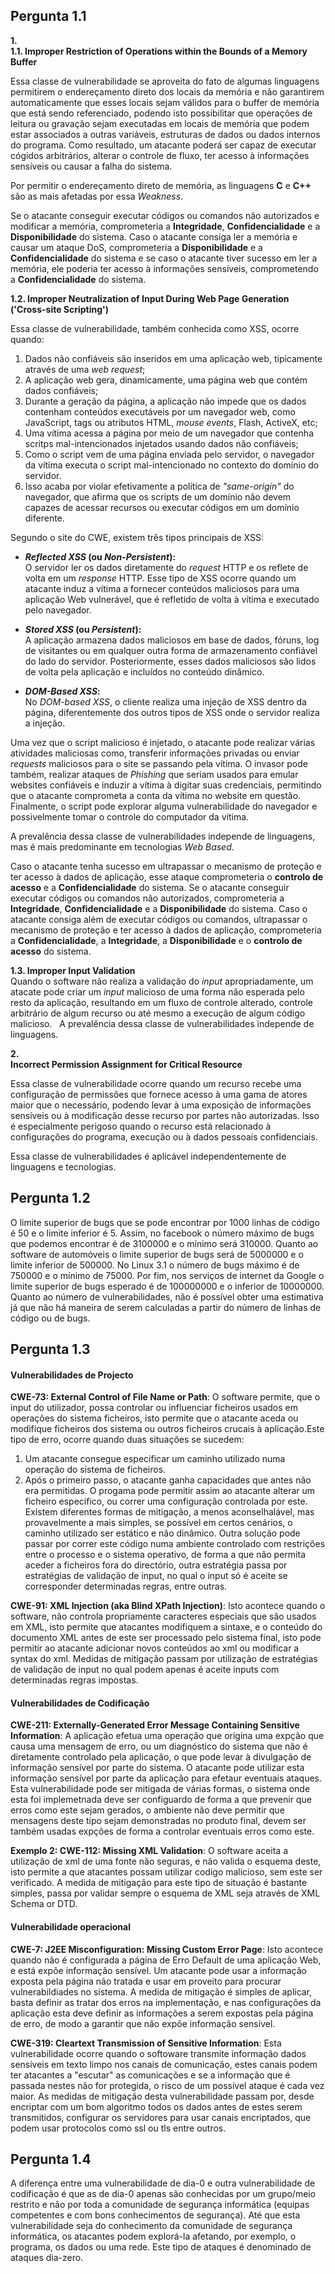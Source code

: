 ## Pergunta 1.1 ##

**1.**  
**1.1. Improper Restriction of Operations within the Bounds of a Memory Buffer**  

Essa classe de vulnerabilidade se aproveita do fato de algumas linguagens permitirem o endereçamento direto dos locais da memória e não garantirem automaticamente que esses locais sejam válidos para o buffer de memória que está sendo referenciado, podendo isto possibilitar que operações de leitura ou gravação sejam executadas em locais de memória que podem estar associados a outras variáveis, estruturas de dados ou dados internos do programa. Como resultado, um atacante poderá ser capaz de executar cógidos arbitrários, alterar o controle de fluxo, ter acesso à informações sensíveis ou causar a falha do sistema.

Por permitir o endereçamento direto de memória, as linguagens **C** e **C++** são as mais afetadas por essa *Weakness*.  

Se o atacante conseguir executar códigos ou comandos não autorizados e modificar a memória, comprometeria a **Integridade**, **Confidencialidade** e a **Disponibilidade** do sistema. Caso o atacante consiga ler a memória e causar um ataque DoS, comprometeria a **Disponibilidade** e a **Confidencialidade** do sistema
e se caso o atacante tiver sucesso em ler a memória, ele poderia ter acesso à informações sensíveis, comprometendo a **Confidencialidade** do sistema.  


**1.2. Improper Neutralization of Input During Web Page Generation ('Cross-site Scripting')**  

Essa classe de vulnerabilidade, também conhecida como XSS, ocorre quando:

1. Dados não confiáveis são inseridos em uma aplicação web, tipicamente através de uma *web request*;
2. A aplicação web gera, dinamicamente, uma página web que contém dados confiáveis;
3. Durante a geração da página, a aplicação não impede que os dados contenham conteúdos executáveis por um navegador web, como JavaScript, tags ou atributos HTML, *mouse events*, Flash, ActiveX, etc;
4. Uma vítima acessa a página por meio de um navegador que contenha scritps mal-intencionados injetados usando dados não confiáveis;
5. Como o script vem de uma página enviada pelo servidor, o navegador da vítima executa o script mal-intencionado no contexto do domínio do servidor.
6. Isso acaba por violar efetivamente a política de *"same-origin"* do navegador, que afirma que os scripts de um domínio não devem capazes de acessar recursos ou executar códigos em um domínio diferente.


Segundo o site do CWE, existem três tipos principais de XSS:


* ***Reflected XSS* (ou *Non-Persistent*):**  
O servidor ler os dados diretamente do *request* HTTP e os reflete de volta em um *response* HTTP. Esse tipo de XSS ocorre quando um atacante induz a vítima a fornecer conteúdos maliciosos para uma aplicação Web vulnerável, que é refletido de volta à vítima e executado pelo navegador.

* ***Stored XSS* (ou *Persistent*):**  
A aplicação armazena dados maliciosos em base de dados, fóruns, log de visitantes ou em qualquer outra forma de armazenamento confiável do lado do servidor. Posteriormente, esses dados maliciosos são lidos de volta pela aplicação e incluídos no conteúdo dinâmico.


* ***DOM-Based XSS*:**  
No *DOM-based XSS*, o cliente realiza uma injeção de XSS dentro da página, diferentemente dos outros tipos de XSS onde o servidor realiza a injeção. 


Uma vez que o script malicioso é injetado, o atacante pode realizar várias atividades maliciosas como, transferir informações privadas ou enviar *requests* maliciosos para o site se passando pela vítima. O invasor pode também, realizar ataques de *Phishing* que seriam usados para emular websites confiáveis e induzir a vítima à digitar suas credenciais, permitindo que o atacante comprometa a conta da vítima no website em questão. Finalmente, o script pode explorar alguma vulnerabilidade do navegador e possivelmente tomar o controle do computador da vítima.  

A prevalência dessa classe de vulnerabilidades independe de linguagens, mas é mais predominante em tecnologias *Web Based*.  

Caso o atacante tenha sucesso em ultrapassar o mecanismo de proteção e ter acesso à dados de aplicação, esse ataque comprometeria o **controlo de acesso** e a **Confidencialidade** do sistema. Se o atacante conseguir executar códigos ou comandos não autorizados, comprometeria a **Integridade**, **Confidencialidade** e a **Disponibilidade** do sistema. Caso o atacante consiga além de executar códigos ou comandos, ultrapassar o mecanismo de proteção e ter acesso à dados de aplicação, comprometeria a **Confidencialidade**, a **Integridade**, a **Disponibilidade** e o **controlo de acesso** do sistema.  

**1.3. Improper Input Validation**  
Quando o software não realiza a validação do *input* apropriadamente, um atacate pode criar um *input* malicioso de uma forma não esperada pelo resto da aplicação, resultando em um fluxo de controle alterado, controle arbitrário de algum recurso ou até mesmo a execução de algum código malicioso.
&nbsp;
A prevalência dessa classe de vulnerabilidades independe de linguagens.  

**2.**  
**Incorrect Permission Assignment for Critical Resource**  

Essa classe de vulnerabilidade ocorre quando um recurso recebe uma configuração de permissões que fornece acesso à uma gama de atores maior que o necessário, podendo levar à uma exposição de informações sensíveis ou à modificação desse recurso por partes não autorizadas. Isso é especialmente perigoso quando o recurso está relacionado à configurações do programa, execução ou à dados pessoais confidenciais.  

Essa classe de vulnerabilidades é aplicável independentemente de linguagens e tecnologias.  


## Pergunta 1.2 ##  
O limite superior de bugs que se pode encontrar por 1000 linhas de código é 50 e o limite inferior é 5.
Assim, no facebook o número máximo de bugs que podemos encontrar é de 3100000 e o mínimo será 310000. Quanto ao software de automóveis o limite superior de bugs será de 5000000 e o limite inferior de 500000. No Linux 3.1 o número de bugs máximo é de 750000 e o mínimo de 75000. Por fim, nos serviços de internet da Google o limite superior de bugs esperado é de 100000000 e o inferior de 10000000. Quanto ao número de vulnerabilidades, não é possível obter uma estimativa já que não há maneira de serem calculadas a partir do número de linhas de código ou de bugs.


## Pergunta 1.3 ##  
#### Vulnerabilidades de Projecto ####
**CWE-73: External Control of File Name or Path**: O software permite, que o input do utilizador, possa controlar ou influenciar ficheiros usados em operações do sistema ficheiros, isto permite que o atacante aceda ou modifique ficheiros dos sistema ou outros ficheiros crucais à aplicação.Este tipo de erro, ocorre quando duas situações se sucedem:
1. Um atacante consegue especificar um caminho utilizado numa operação do sistema de ficheiros.
2. Após o primeiro passo, o atacante ganha capacidades que antes não era permitidas.
O progama pode permitir assim ao atacante alterar um ficheiro especifico, ou correr uma configuração controlada por este.
Existem diferentes formas de mitigação, a menos aconselhalável, mas provavelmente a mais simples, se possível em certos cenários, o caminho utilizado ser estático e não dinâmico. Outra solução pode passar por correr este código numa ambiente controlado com restrições entre o processo e o sistema operativo, de forma a que não permita aceder a ficheiros fora do directório, outra estratégia passa por estratégias de validação de input, no qual o input só é aceite se corresponder determinadas regras, entre outras. 

**CWE-91: XML Injection (aka Blind XPath Injection)**: Isto acontece quando o software, não controla propriamente caracteres especiais que são usados em XML, isto permite que atacantes modifiquem a sintaxe, e o conteúdo do documento XML antes de este ser processado pelo sistema final, isto pode permitir ao atacante adicionar novos conteúdos ao xml ou modificar a syntax do xml. Medidas de mitigação passam por utilização de estratégias de validação de input no qual podem apenas é aceite inputs com determinadas regras impostas.
#### Vulnerabilidades de Codificação ####
**CWE-211: Externally-Generated Error Message Containing Sensitive Information**: A aplicação efetua uma operação que origina uma expção que causa uma mensagem de erro, ou um diagnóstico do sistema que não é diretamente controlado pela aplicação, o que pode levar à divulgação de informação sensível por parte do sistema. O atacante pode utilizar esta informação sensível por parte da aplicação para efetaur eventuais ataques. Esta vulnerabilidade pode ser mitigada de várias formas, o sistema onde esta foi implemetnada deve ser configuardo de forma a que prevenir que erros como este sejam gerados, o ambiente não deve permitir que mensagens deste tipo sejam demonstradas no produto final,  devem ser também usadas expções de forma a controlar eventuais erros como este.

**Exemplo 2: CWE-112: Missing XML Validation**: O software aceita a utilização de xml de uma fonte não seguras, e não valida o esquema deste, isto permite a que atacantes possam utilizar codigo malicioso, sem este ser verificado. A medida de mitigação para este tipo de  situação é bastante simples, passa por validar sempre o esquema de XML seja através de XML Schema or DTD.

#### Vulnerabilidade operacional ####
**CWE-7: J2EE Misconfiguration: Missing Custom Error Page**: Isto acontece quando não é configurada a página de Erro Default de uma aplicação Web, e está expõe informação sensível. Um atacante pode usar a informação exposta pela página não tratada e usar em proveito para procurar vulnerabildiades no sistema. A medida de mitigação é simples de aplicar, basta definir as tratar dos erros na implementação, e nas configurações da aplicação esta deve definir as informações a serem expostas pela página de erro, de modo a garantir que não expõe informação sensível.

**CWE-319: Cleartext Transmission of Sensitive Information**: Esta vulnerabilidade ocorre quando o softoware transmite informação dados sensíveis em texto limpo nos canais de comunicação, estes canais podem ter atacantes a "escutar" as comunicações e se a informação que é passada nestes não for protegida, o risco de um possível ataque é cada vez maior.
As medidas de mitigação desta vulnerabilidade passam por, desde encriptar com um bom algoritmo todos os dados antes de estes serem transmitidos, configurar os servidores para usar canais encriptados, que podem usar protocolos como ssl ou tls entre outros.


## Pergunta 1.4 ##
A diferença entre uma vulnerabilidade de dia-0 e outra vulnerabilidade de codificação é que as de dia-0 apenas são conhecidas por um grupo/meio restrito e não por toda a comunidade de segurança informática (equipas competentes e com bons conhecimentos de segurança). Até que esta vulnerabilidade seja do conhecimento da comunidade de segurança informática, os atacantes podem explorá-la afetando, por exemplo, o programa, os dados ou uma rede. Este tipo de ataques é denominado de ataques dia-zero. 

